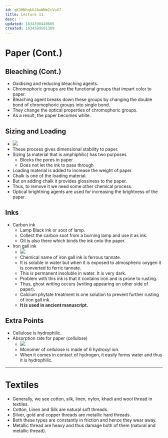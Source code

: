```yaml
---
id: qK3HNhqkkJAoWNm2cVoX7
title: Lecture 11
desc: ''
updated: 1634390440605
created: 1634389501389
---
```


# Paper (Cont.)

## Bleaching (Cont.)
* Oxidising and reducing bleaching agents.
* Chromophoric groups are the functional groups that impart color to paper.
* Bleaching agent breaks down these groups by changing the double bond of chromophoric groups into single bond.
* They change the optical properties of chromophoric groups.
* As a result, the paper becomes white.

## Sizing and Loading
* ![](/assets/images/2021-10-16-18-40-57.png)
* These process gives dimensional stability to paper.
* Sizing (a material that is amphiphilic) has two purposes
    * Blocks the pores in paper
    * Does not let the ink to pass through
* Loading material is added to increase the weight of paper.
* Chalk is one of the loading material. 
* But on adding chalk it provides glossiness to the paper.
* Thus, to remove it we need some other chemical process.
* Optical brightning agents are used for increasing the brightness of the paper.

## Inks
* Carbon ink
    * Lamp Black ink or soot of lamp.
    * Collect the carbon soot from a burning lamp and use it as ink.
    * Oil is also there which binds the ink onto the paper.
* Iron gall ink
    * ![](/assets/images/2021-10-16-18-52-36.png)
    * Chemical name of iron gall ink is ferrous tannate.
    * It is soluble in water but when it is exposed to atmospheric oxygen it is converted to ferric tannate.
    * This is permanent insoluble in water. It is very dark.
    * Problem with this ink is that it contains iron and is prone to rusting.
    * Thus, ghost writing occurs (writing appearing on other side of paper).
    * Calcium phytate treatment is one solution to prevent further rusting of iron gall ink.
    * **It is used in ancient manuscript.**

## Extra Points
* Cellulose is hydrophilic.
* Absorption rate for paper (cellulose)
    * ![](/assets/images/2021-10-16-21-42-08.png)
    * Monomer of cellulose is made of 6 hydroxyl ion.
    * When it comes in contact of hydrogen, it easily forms water and thus it is hydrophilic.

___

# Textiles
* Generally, we see cotton, silk, linen, nylon, khadi and wool thread in textiles.
* Cotton, Linen and Silk are natural soft threads.
* Silver, gold and copper threads are metallic hard threads.
* Both these types are constantly in friction and hence they wear away.
* Metallic thread are heavy and thus damage both of them (natural and metallic thread).